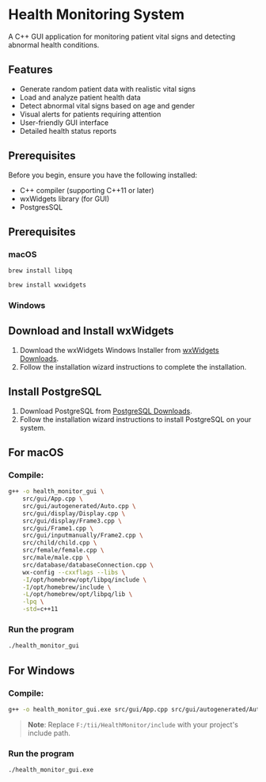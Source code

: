 # Health Monitoring System

A C++ GUI application for monitoring patient vital signs and detecting abnormal health conditions.

## Features

- Generate random patient data with realistic vital signs
- Load and analyze patient health data
- Detect abnormal vital signs based on age and gender
- Visual alerts for patients requiring attention
- User-friendly GUI interface
- Detailed health status reports

## Prerequisites

Before you begin, ensure you have the following installed:

- C++ compiler (supporting C++11 or later)
- wxWidgets library (for GUI)
- PostgresSQL

## Prerequisites

### macOS

```bash
brew install libpq
```

```bash
brew install wxwidgets
```

### Windows

## Download and Install wxWidgets
1. Download the wxWidgets Windows Installer from [wxWidgets Downloads](https://www.wxwidgets.org/downloads/).
2. Follow the installation wizard instructions to complete the installation.

## Install PostgreSQL
1. Download PostgreSQL from [PostgreSQL Downloads](https://www.postgresql.org/download/).
2. Follow the installation wizard instructions to install PostgreSQL on your system.

## For macOS

### Compile:

```bash
g++ -o health_monitor_gui \
    src/gui/App.cpp \
    src/gui/autogenerated/Auto.cpp \
    src/gui/display/Display.cpp \
    src/gui/display/Frame3.cpp \
    src/gui/Frame1.cpp \
    src/gui/inputmanually/Frame2.cpp \
    src/child/child.cpp \
    src/female/female.cpp \
    src/male/male.cpp \
    src/database/databaseConnection.cpp \
    wx-config --cxxflags --libs \
    -I/opt/homebrew/opt/libpq/include \
    -I/opt/homebrew/include \
    -L/opt/homebrew/opt/libpq/lib \
    -lpq \
    -std=c++11
```

### Run the program

```bash
./health_monitor_gui
```

## For Windows

### Compile:

```bash
g++ -o health_monitor_gui.exe src/gui/App.cpp src/gui/autogenerated/Auto.cpp src/gui/display/Display.cpp src/gui/display/Frame3.cpp src/gui/Frame1.cpp src/gui/inputmanually/Frame2.cpp src/child/child.cpp src/female/female.cpp src/male/male.cpp src/database/databaseConnection.cpp -I"C:\wxWidgets-3.2.6\include" -I"C:\wxWidgets-3.2.6\lib\gcc_dll\mswu" -I"C:\Program Files\PostgreSQL\16\include" -I"F:/tii/HealthMonitor/include" -I"path/to/json/include" -L"C:\wxWidgets-3.2.6\lib\gcc_dll" -L"C:\Program Files\PostgreSQL\16\lib" -lwxmsw32u_core -lwxbase32u -lpq -std=c++11
```
> **Note**: Replace `F:/tii/HealthMonitor/include` with your project's include path.

### Run the program

```bash
./health_monitor_gui.exe
```